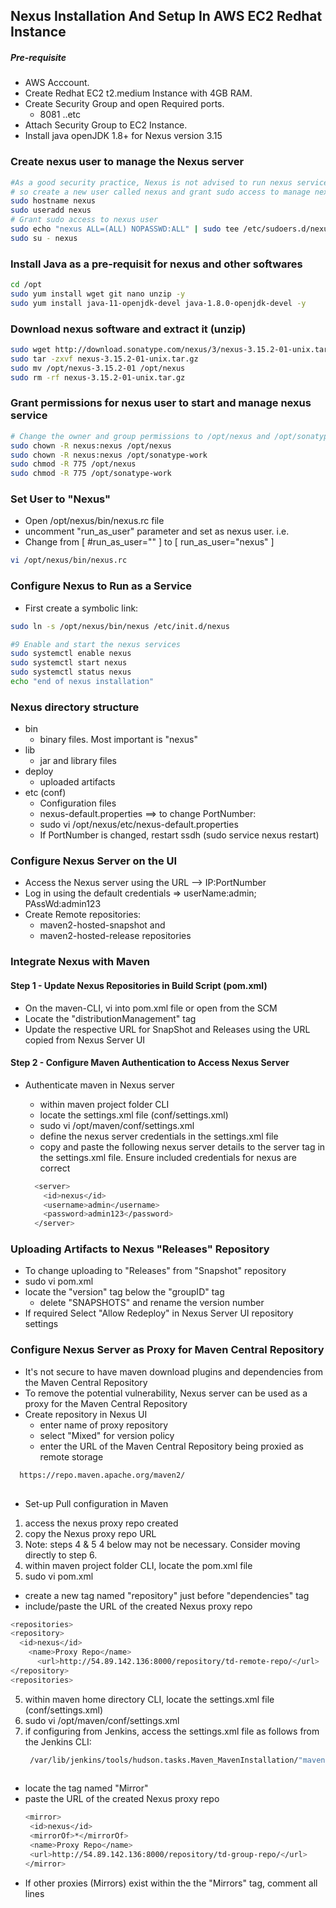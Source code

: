 ## Nexus Installation And Setup In AWS EC2 Redhat Instance
##### Pre-requisite
+ AWS Acccount.
+ Create Redhat EC2 t2.medium Instance with 4GB RAM.
+ Create Security Group and open Required ports.
   + 8081 ..etc
+ Attach Security Group to EC2 Instance.
+ Install java openJDK 1.8+ for Nexus version 3.15

### Create nexus user to manage the Nexus server
```sh
#As a good security practice, Nexus is not advised to run nexus service as a root user, 
# so create a new user called nexus and grant sudo access to manage nexus services as follows. 
sudo hostname nexus
sudo useradd nexus
# Grant sudo access to nexus user
sudo echo "nexus ALL=(ALL) NOPASSWD:ALL" | sudo tee /etc/sudoers.d/nexus
sudo su - nexus
```

### Install Java as a pre-requisit for nexus and other softwares

``` sh
cd /opt
sudo yum install wget git nano unzip -y
sudo yum install java-11-openjdk-devel java-1.8.0-openjdk-devel -y
```
### Download nexus software and extract it (unzip)
```sh
sudo wget http://download.sonatype.com/nexus/3/nexus-3.15.2-01-unix.tar.gz 
sudo tar -zxvf nexus-3.15.2-01-unix.tar.gz
sudo mv /opt/nexus-3.15.2-01 /opt/nexus
sudo rm -rf nexus-3.15.2-01-unix.tar.gz
```

### Grant permissions for nexus user to start and manage nexus service
```sh
# Change the owner and group permissions to /opt/nexus and /opt/sonatype-work directories.
sudo chown -R nexus:nexus /opt/nexus
sudo chown -R nexus:nexus /opt/sonatype-work
sudo chmod -R 775 /opt/nexus
sudo chmod -R 775 /opt/sonatype-work
```
###  Set User to "Nexus"
+ Open /opt/nexus/bin/nexus.rc file
+ uncomment "run_as_user" parameter and set as nexus user. i.e.
+ Change from [ #run_as_user="" ] to [ run_as_user="nexus" ]

```sh
vi /opt/nexus/bin/nexus.rc
```

###  Configure Nexus to Run as a Service 
+ First create a symbolic link:

```sh
sudo ln -s /opt/nexus/bin/nexus /etc/init.d/nexus

#9 Enable and start the nexus services
sudo systemctl enable nexus
sudo systemctl start nexus
sudo systemctl status nexus
echo "end of nexus installation"
```

### Nexus directory structure
+ bin 
  + binary files. Most important is "nexus"
+ lib 
  + jar and library files             
+ deploy  
  + uploaded artifacts
+ etc (conf)
  + Configuration files  
  + nexus-default.properties ==> to change PortNumber:
  + sudo vi /opt/nexus/etc/nexus-default.properties 
  + If PortNumber is changed, restart ssdh (sudo service nexus restart)


### Configure Nexus Server on the UI
+ Access the Nexus server using the URL --> IP:PortNumber
+ Log in using the default credentials => userName:admin; PAssWd:admin123
+ Create Remote repositories:
   + maven2-hosted-snapshot and 
   + maven2-hosted-release repositories

### Integrate Nexus with Maven
#### Step 1 - Update Nexus Repositories in Build Script (pom.xml)
+ On the maven-CLI, vi into pom.xml file or open from the SCM
+ Locate the "distributionManagement" tag
+ Update the respective URL for SnapShot and Releases using the URL copied from Nexus Server UI

#### Step 2 - Configure Maven Authentication to Access Nexus Server
+ Authenticate maven in Nexus server 
  + within maven project folder CLI 
  + locate the settings.xml file (conf/settings.xml)
  + sudo vi /opt/maven/conf/settings.xml
  + define the nexus server credentials in the settings.xml file
  + copy and paste the following nexus server details to the server tag in the settings.xml file. Ensure included credentials for nexus are correct

  ```sh
    <server>
      <id>nexus</id>
      <username>admin</username>
      <password>admin123</password>
    </server>
   ```

### Uploading Artifacts to Nexus "Releases" Repository
+ To change uploading to "Releases" from "Snapshot" repository
+ sudo vi pom.xml
+ locate the "version" tag below the "groupID" tag
  + delete "SNAPSHOTS" and rename the version number
+ If required Select "Allow Redeploy" in Nexus Server UI repository settings


### Configure Nexus Server as Proxy for Maven Central Repository
+ It's not secure to have maven download plugins and dependencies from the Maven Central Repository
+ To remove the potential vulnerability, Nexus server can be used as a proxy for the Maven Central Repository
+ Create repository in Nexus UI
  + enter name of proxy repository
  + select "Mixed" for version policy
  + enter the URL of the Maven Central Repository being proxied as remote storage 
```sh
  https://repo.maven.apache.org/maven2/
  
```
+ Set-up Pull configuration in Maven
1. access the nexus proxy repo created
2. copy the Nexus proxy repo URL
3. Note: steps 4 & 5 4 below may not be necessary. Consider moving directly to step 6.
4. within maven project folder CLI, locate the pom.xml file
5. sudo vi pom.xml
  + create a new tag named "repository" just before "dependencies" tag
  + include/paste the URL of the created Nexus proxy repo
  ```sh
  <repositories>
  <repository>
    <id>nexus</id>
      <name>Proxy Repo</name>
        <url>http://54.89.142.136:8000/repository/td-remote-repo/</url>
  </repository>
  <repositories>
  ```
5. within maven home directory CLI, locate the settings.xml file (conf/settings.xml)
6. sudo vi /opt/maven/conf/settings.xml
7. if configuring from Jenkins, access the settings.xml file as follows from the Jenkins CLI:
   ```sh
    /var/lib/jenkins/tools/hudson.tasks.Maven_MavenInstallation/"maven version"/conf/settings.xml
    
   ```
  + locate the tag named "Mirror"
  + paste the URL of the created Nexus proxy repo
     ```sh
     <mirror>
      <id>nexus</id>
      <mirrorOf>*</mirrorOf>
      <name>Proxy Repo</name>
      <url>http://54.89.142.136:8000/repository/td-group-repo/</url>
     </mirror>
     ```
  + If other proxies (Mirrors) exist within the the "Mirrors" tag, comment all lines
  
